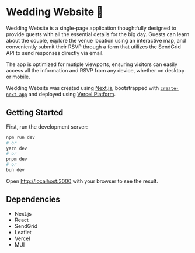 # Wedding Website :ring:

Wedding Website is a single-page application thoughtfully designed to provide guests with all the essential details for the big day. Guests can learn about the couple, explore the venue location using an interactive map, and conveniently submit their RSVP through a form that utilizes the SendGrid API to send responses directly via email.

The app is optimized for mutiple viewports, ensuring visitors can easily access all the information and RSVP from any device, whether on desktop or mobile.

Wedding Website was created using [Next.js](https://nextjs.org), bootstrapped with [`create-next-app`](https://nextjs.org/docs/app/api-reference/cli/create-next-app) and deployed using [Vercel Platform](https://vercel.com).

## Getting Started

First, run the development server:

```bash
npm run dev
# or
yarn dev
# or
pnpm dev
# or
bun dev
```

Open [http://localhost:3000](http://localhost:3000) with your browser to see the result.

## Dependencies

- Next.js
- React
- SendGrid
- Leaflet
- Vercel
- MUI